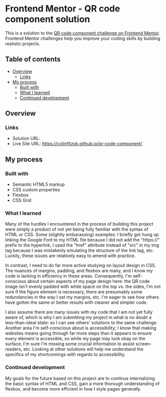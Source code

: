 # Frontend Mentor - QR code component solution

This is a solution to the [QR code component challenge on Frontend Mentor](https://www.frontendmentor.io/challenges/qr-code-component-iux_sIO_H). Frontend Mentor challenges help you improve your coding skills by building realistic projects. 

## Table of contents

- [Overview](#overview)
  - [Links](#links)
- [My process](#my-process)
  - [Built with](#built-with)
  - [What I learned](#what-i-learned)
  - [Continued development](#continued-development)

## Overview

### Links

- Solution URL: 
- Live Site URL: https://colinfitzok.github.io/qr-code-component/

## My process

### Built with

- Semantic HTML5 markup
- CSS custom properties
- Flexbox
- CSS Grid

### What I learned

Many of the hurdles I encountered in the process of building this project were simply a product of not yet being fully familiar with the syntax of HTML or CSS. Some (slightly embarassing) examples: I briefly got hung up linking the Google Font to my HTML file because I did not add the "https://" prefix to the hyperlink, I used the "href" attribute instead of "src" in my img tag because I was mistakenly emulating the structure of the link tag, etc. Luckily, these issues are relatively easy to amend with practice.

In contrast, I need to do far more active studying on layout design in CSS. The nuances of margins, padding, and flexbox are many, and I know my code is lacking in efficiency in these areas. Consequently, I'm self-conscious about certain aspects of my page design here: the QR code image isn't evenly padded with white space on the top vs. the sides, I'm not sure if the figure element is necessary, there are presumably some redundancies in the way I set my margins, etc. I'm eager to see how others have gotten the same or better results with cleaner and simpler code.

I also assume there are many issues with my code that I am not yet fully aware of, which is why I am submitting my project in what is no doubt a less-than-ideal state: so I can see others' solutions to the same challenge. Another area I'm self-conscious about is accessibility; I know that making websites means going through far more steps than it appears to ensure every element is accessible, so while my page may look okay on the surface, I'm sure I'm missing some crucial information to assist screen-readers, etc. Looking at other solutions will help me understand the specifics of my shortcomings with regards to accessibility.

### Continued development

My goals for the future based on this project are to continue internalizing the basic syntax of HTML and CSS, gain a more thorough understanding of flexbox, and become more efficient in how I style pages generally.

